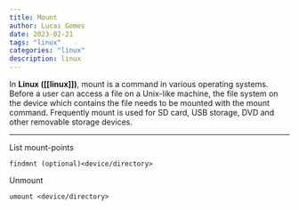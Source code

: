 ```yaml
---
title: Mount
author: Lucas Gomes
date: 2023-02-21
tags: "linux"
categories: "linux"
description: linux
---
```


In **Linux ([[linux]])**, mount is a command in various operating systems. Before a user can access a file on a Unix-like machine, the file system on the device which contains the file needs to be mounted with the mount command. Frequently mount is used for SD card, USB storage, DVD and other removable storage devices.

---
List mount-points

```
findmnt (optional)<device/directory>
```

Unmount

```
umount <device/directory>
```
